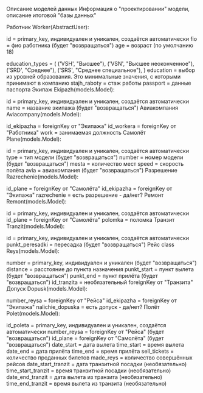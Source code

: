 Описание моделей данных
Информация о "проектировании" модели, описание итоговой "базы данных"

Работник
Worker(AbstractUser):

id = primary_key, индивидуален и уникален, создаётся автоматически
fio = фио работника (будет "возвращаться")
age = возраст (по умолчанию 18)

education_types = (
    ('VSH', "Высшее"),
    ('VSN', "Высшее неоконченное"),
    ('SRD', "Среднее"),
    ('SRS', "Среднее специальное"),
)
education = выбор из уровней образования. Это минимальные значения, с которыми
принимают в компанию
stajh_raboty = стаж работы
passport = данные паспорта
Экипаж
Ekipazh(models.Model):

id = primary_key, индивидуален и уникален, создаётся автоматически
name = название экипажа (будет "возвращаться")
Авиакомпания
Aviacompany(models.Model):

id_ekipazha = foreignKey от "Экипажа" 
id_workera = foreignKey от "Работника"
work = занимаемая должность
Самолёт
Plane(models.Model):

id = primary_key, индивидуален и уникален, создаётся автоматически
type = тип модели (будет "возвращаться")
number = номер модели (будет "возвращаться")
mesta = количество мест
speed = скорость полёта
avia = авиакомпания (будет "возвращаться")
Разрешение
Razrechenie(models.Model):

id_plane = foreignKey от "Самолёта"
id_ekipazha = foreignKey от "Экипажа"
razrechenie = есть разрешение - да/нет?
Ремонт
Remont(models.Model):

id = primary_key, индивидуален и уникален, создаётся автоматически
id_plane = foreignKey от "Самолёта"
polomka = поломка
Транзит
Tranzit(models.Model):

id = primary_key, индивидуален и уникален, создаётся автоматически
punkt_peresadki = пересадка (будет "возвращаться")
Рейс
class Reys(models.Model):

number = primary_key, индивидуален и уникален (будет "возвращаться")
distance = расстояние до пункта назначения
punkt_start = пункт вылета (будет "возвращаться")
punkt_end = пункт прилёта (будет "возвращаться")
id_tranzita = необязательный foreignKey от "Транзита"
Допуск
Dopusk(models.Model):

number_reysa = foreignKey от "Рейса"
id_ekipazha = foreignKey от "Экипажа"
nalichie_dopuska = есть допуск - да/нет?
Полёт
Polet(models.Model):

id_poleta = primary_key, индивидуален и уникален, создаётся автоматически
number_reysa = foreignKey от "Рейса" (будет "возвращаться")
id_plane = foreignKey от "Самолёта" (будет "возвращаться")
date_start = дата вылета
time_start = время вылета
date_end = дата прилёта
time_end = время прилёта
sell_tickets = количество проданных билетов
made_reys = количество совершённых рейсов
date_start_tranzit = дата транзитной посадки (необязательно)
time_start_tranzit = время транзитной посадки (необязательно)
date_end_tranzit = дата вылета из транзита (необязательно)
time_end_tranzit = время вылета из транзита (необязательно)